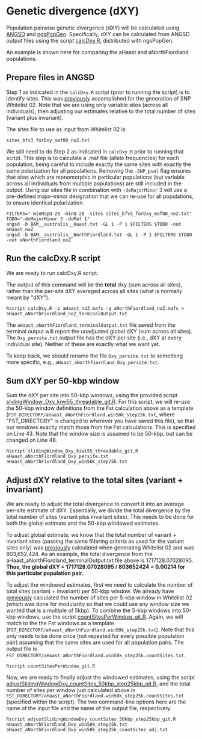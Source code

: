 # Genetic divergence (dXY)

Population pairwise genetic divergence (dXY) will be calculated using [ANGSD](http://www.popgen.dk/angsd/index.php/ANGSD) and [ngsPopGen](https://github.com/mfumagalli/ngsPopGen). Specifically, dXY can be calculated from ANGSD output files using the script [calcDxy.R](https://github.com/mfumagalli/ngsPopGen/blob/master/scripts/calcDxy.R), distributed with ngsPopGen.

An example is shown here for comparing the aHaast and aNorthFiordland populations.

## Prepare files in ANGSD

Step 1 as indicated in the ```calcDxy.R``` script (prior to running the script) is to identify sites. This was [previously](https://github.com/jordanbemmels/kiwi-holocene/blob/main/03_Create_SNP_whitelists.md) accomplished for the generation of SNP Whitelist 02. Note that we are using only variable sites (across all individuals), then adjusting our estimates relative to the total number of sites (variant plus invariant).

The sites file to use as input from Whitelist 02 is:

```
sites_bfv3_forDxy_maf00_noZ.txt
```

We still need to do Step 2 as indicated in ```calcDxy.R``` prior to running that script. This step is to calculate a .maf file (allele frequencies) for each population, being careful to include exactly the same sites with exactly the same polarization for all populations. Removing the ```-SNP_pval``` flag ensures that sites which are monomorphic in particular populations (but variable across all individuals from multiple populations) are still included in the output. Using our sites file in combination with ```-doMajorMinor``` 3 will use a pre-defined major-minor designation that we can re-use for all populations, to ensure identical polarization.

```
FILTERS="-minMapQ 20 -minQ 20 -sites sites_bfv3_forDxy_maf00_noZ.txt"
TODO="-doMajorMinor 3 -doMaf 1"
angsd -b BAM__australis__Haast.txt -GL 1 -P 1 $FILTERS $TODO -out aHaast_noZ
angsd -b BAM__australis__NorthFiordland.txt -GL 1 -P 1 $FILTERS $TODO -out aNorthFiordland_noZ
```

## Run the calcDxy.R script

We are ready to run calcDxy.R script.

The output of this command will be the **total** dxy (sum across all sites), rather than the per-site dXY averaged across all sites (what is normally meant by "dXY"). 

```
Rscript calcDxy.R -p aHaast_noZ.mafs -q aNorthFiordland_noZ.mafs > aHaast_aNorthFiordland_noZ_terminalOutput.txt
```

The ```aHaast_aNorthFiordland_terminalOutput.txt``` file saved from the terminal output will report the unadjusted global dXY (sum across all sites). The ```Dxy_persite.txt``` output file has the dXY per site (i.e., dXY at every individual site). Neither of these are exactly what we want yet.

To keep track, we should rename the file ```Dxy_persite.txt``` to something more specific, e.g., ```aHaast_aNorthFiordland_Dxy_persite.txt```.

## Sum dXY per 50-kbp window

Sum the dXY per site into 50-kbp windows, using the provided script [slidingWindow_Dxy_kiwi55_threadable_git.R](https://github.com/jordanbemmels/kiwi-holocene/blob/main/slidingWindow_Dxy_kiwi55_threadable_git.R). For this script, we will re-use the 50-kbp window definitions from the Fst calculation above as a template (```FST_DIRECTORY/aHaast_aNorthFiordland.win50k_step25k.txt```, where "FST_DIRECTORY" is changed to wherever you have saved this file), so that our windows exactly match those from the Fst calculations. This is specified on Line 43. Note that the window size is assumed to be 50-kbp, but can be changed on Line 48.

```
Rscript slidingWindow_Dxy_kiwi55_threadable_git.R aHaast_aNorthFiordland_Dxy_persite.txt aHaast_aNorthFiordland_Dxy_win50k_step25k.txt
```

## Adjust dXY relative to the total sites (variant + invariant)

We are ready to adjust the total divergence to convert it into an average per-site estimate of dXY. Essentially, we divide the total divergence by the total number of sites (variant plus invariant sites). This needs to be done for both the global estimate and the 50-kbp windowed estimates.

To adjust global estimate, we know that the total number of variant + invariant sites (passing the same filtering criteria as used for the variant sites only) was [previously](https://github.com/jordanbemmels/kiwi-holocene/blob/main/03_Create_SNP_whitelists.md) calculated when generating Whitelist 02 and was 803,652,424. As an example, the total divergence from the aHaast_aNorthFiordland_terminalOutput.txt file above is 1717128.07028095. **Thus, the
global dXY = 1717128.07028095 / 803652424 = 0.00214 for this particular population pair.**

To adjust the windowed estimates, first we need to calculate the number of total sites (variant + invariant) per 50-kbp window. We already have [previously](https://github.com/jordanbemmels/kiwi-holocene/blob/main/03_Create_SNP_whitelists.md) calculated the number of sites per 5-kbp window in Whitelist 02 (which was done for modularity so that we could use any window size we wanted that is a multiple of 5kbp). To combine the 5-kbp windows into 50-kbp windows, use the script [countSitesPerWindow_git.R](https://github.com/jordanbemmels/kiwi-holocene/blob/main/countSitesPerWindow_git.R). Again, we will match to the the Fst windows as a template (```FST_DIRECTORY/aHaast_aNorthFiordland.win50k_step25k.txt```). Note that this only needs to be done once (not repeated for every possible population pair) assuming that the same sites are used for all population pairs. The output file is ```FST_DIRECTORY/aHaast_aNorthFiordland.win50k_step25k.countSites.txt```.

```
Rscript countSitesPerWindow_git.R
```

Now, we are ready to finally adjust the windowed estimates, using the script [adjustSlidingWindowDxy_countSites_50kbp_step25kbp_git.R](https://github.com/jordanbemmels/kiwi-holocene/blob/main/adjustSlidingWindowDxy_countSites_50kbp_step25kbp_git.R), and the total number of sites per window just calculated above in ```FST_DIRECTORY/aHaast_aNorthFiordland.win50k_step25k.countSites.txt``` (specified within the script). The two command-line options here are the name of the input file and the name of the output file, respectively.

```
Rscript adjustSlidingWindowDxy_countSites_50kbp_step25kbp_git.R aHaast_aNorthFiordland_Dxy_win50k_step25k.txt aHaast_aNorthFiordland_Dxy_win50k_step25k_countSites_adj.txt
```
